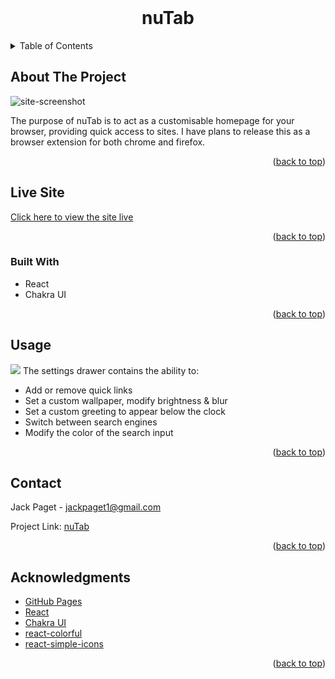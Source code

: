 <div id="top"></div>

<!-- PROJECT LOGO -->
<br />
<div align="center">
  <h1>nuTab</h1>
</div>

<!-- TABLE OF CONTENTS -->
<details>
  <summary>Table of Contents</summary>
  <ol>
    <li><a href="#about-the-project">About The Project</a></li>
	<li><a href="#live-site">Live site</a></li>
	<li><a href="#built-with">Built With</a></li>
    <li><a href="#usage">Usage</a></li>
    <li><a href="#contact">Contact</a></li>
    <li><a href="#acknowledgments">Acknowledgments</a></li>
  </ol>
</details>

<!-- ABOUT THE PROJECT -->

## About The Project

![site-screenshot](https://i.imgur.com/oZbErPM.png)

The purpose of nuTab is to act as a customisable homepage for your browser, providing quick access to sites. I have plans to release this as a browser extension for both chrome and firefox.

<p align="right">(<a href="#top">back to top</a>)</p>

<!-- LIVE SITE -->

## Live Site

[Click here to view the site live](https://jack-lp.github.io/nuTab/)

<p align="right">(<a href="#top">back to top</a>)</p>

### Built With

- React
- Chakra UI

<p align="right">(<a href="#top">back to top</a>)</p>

<!-- USAGE EXAMPLES -->

## Usage

<img src="https://i.imgur.com/1fUe1nv.png">
The settings drawer contains the ability to:

- Add or remove quick links
- Set a custom wallpaper, modify brightness & blur
- Set a custom greeting to appear below the clock
- Switch between search engines
- Modify the color of the search input

<p align="right">(<a href="#top">back to top</a>)</p>

<!-- CONTACT -->

## Contact

Jack Paget - <a href="mailto:jackpaget1@gmail.com">jackpaget1@gmail.com</a>

Project Link: [nuTab](https://github.com/Jack-LP/nuTab)

<p align="right">(<a href="#top">back to top</a>)</p>

<!-- ACKNOWLEDGMENTS -->

## Acknowledgments

- [GitHub Pages](https://pages.github.com)
- [React](https://reactjs.org/)
- [Chakra UI](https://chakra-ui.com/)
- [react-colorful](https://www.npmjs.com/package/react-colorful)
- [react-simple-icons](https://www.npmjs.com/package/@icons-pack/react-simple-icons)

<p align="right">(<a href="#top">back to top</a>)</p>
